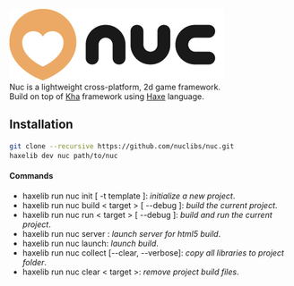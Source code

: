 ![](/resources/logo/nuc_logo.png)  
Nuc is a lightweight cross-platform, 2d game framework.  
Build on top of [Kha](https://github.com/Kode/Kha) framework using [Haxe](https://haxe.org/) language.  

## Installation
```bash
git clone --recursive https://github.com/nuclibs/nuc.git
haxelib dev nuc path/to/nuc
```

#### Commands
- haxelib run nuc init [ -t template ]: *initialize a new project*.
- haxelib run nuc build < target > [ --debug ]:  *build the current project*.
- haxelib run nuc run < target > [ --debug ]:  *build and run the current project*.
- haxelib run nuc server : *launch server for html5 build*.
- haxelib run nuc launch: *launch build*.
- haxelib run nuc collect [--clear, --verbose]: *copy all libraries to project folder*.
- haxelib run nuc clear < target >:  *remove project build files*.
